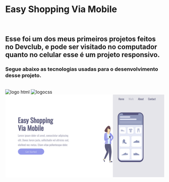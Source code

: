 <h1>Easy Shopping Via Mobile</h1>
<br>
<h2>Esse foi um dos meus primeiros projetos feitos no Devclub, e pode ser visitado no computador quanto no celular esse é um projeto responsivo.</h2>
<h3>Segue abaixo as tecnologias usadas para o desenvolvimento desse projeto.</h3>
<br>
 <img src="https://img.shields.io/badge/HTML5-E34F26?style=for-the-badge&logo=html5&logoColor=white" alt="logo html"/>
 <img src="https://img.shields.io/badge/CSS3-1572B6?style=for-the-badge&logo=css3&logoColor=white" alt="logocss"/>

<img src="https://github.com/Rafasouza85/Projeto-Mobile-Responsivo/blob/main/img-responsividade/foto%20apresenta%20mobile.png?raw=true">
